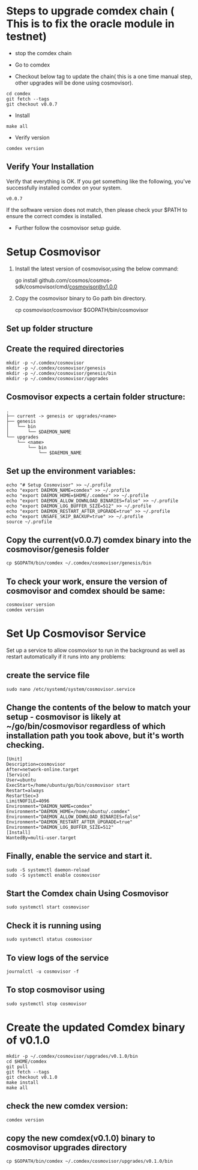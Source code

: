 # Steps to upgrade comdex chain ( This is to fix the oracle module in testnet)

* stop the comdex chain

* Go to comdex 

* Checkout below tag to update the chain( this is a one time manual step, other upgrades will be done using cosmovisor).

```shell
cd comdex
git fetch --tags
git checkout v0.0.7
```
* Install
```shell
make all
```

* Verify version
```shell
comdex version
```
## Verify Your Installation

Verify that everything is OK. If you get something like the following, you've successfully installed comdex on your system.

```shell
v0.0.7
```
If the software version does not match, then please check your $PATH to ensure the correct comdex is installed.

* Further follow the cosmovisor setup guide.

# Setup Cosmovisor

1. Install the latest version of cosmovisor,using the below command:

    go install github.com/cosmos/cosmos-sdk/cosmovisor/cmd/cosmovisor@v1.0.0

2. Copy the cosmovisor binary to Go path bin directory.

    cp cosmovisor/cosmovisor $GOPATH/bin/cosmovisor

## Set up folder structure

## Create the required directories

    mkdir -p ~/.comdex/cosmovisor
    mkdir -p ~/.comdex/cosmovisor/genesis
    mkdir -p ~/.comdex/cosmovisor/genesis/bin
    mkdir -p ~/.comdex/cosmovisor/upgrades

## Cosmovisor expects a certain folder structure:

    .
    ├── current -> genesis or upgrades/<name>
    ├── genesis
    │   └── bin
    │       └── $DAEMON_NAME
    └── upgrades
        └── <name>
            └── bin
                └── $DAEMON_NAME


## Set up the environment variables:

    echo "# Setup Cosmovisor" >> ~/.profile
    echo "export DAEMON_NAME=comdex" >> ~/.profile
    echo "export DAEMON_HOME=$HOME/.comdex" >> ~/.profile
    echo "export DAEMON_ALLOW_DOWNLOAD_BINARIES=false" >> ~/.profile
    echo "export DAEMON_LOG_BUFFER_SIZE=512" >> ~/.profile
    echo "export DAEMON_RESTART_AFTER_UPGRADE=true" >> ~/.profile
    echo "export UNSAFE_SKIP_BACKUP=true" >> ~/.profile
    source ~/.profile

## Copy the current(v0.0.7) comdex binary into the cosmovisor/genesis folder

    cp $GOPATH/bin/comdex ~/.comdex/cosmovisor/genesis/bin

## To check your work, ensure the version of cosmovisor and comdex should be same:

    cosmovisor version
    comdex version

# Set Up Cosmovisor Service

Set up a service to allow cosmovisor to run in the background as well as restart automatically if it runs into any problems:

## create the service file

    sudo nano /etc/systemd/system/cosmovisor.service

## Change the contents of the below to match your setup - cosmovisor is likely at ~/go/bin/cosmovisor regardless of which installation path you took above, but it's worth checking.

    [Unit]
    Description=cosmovisor
    After=network-online.target
    [Service]
    User=ubuntu
    ExecStart=/home/ubuntu/go/bin/cosmovisor start
    Restart=always
    RestartSec=3
    LimitNOFILE=4096
    Environment="DAEMON_NAME=comdex"
    Environment="DAEMON_HOME=/home/ubuntu/.comdex"
    Environment="DAEMON_ALLOW_DOWNLOAD_BINARIES=false"
    Environment="DAEMON_RESTART_AFTER_UPGRADE=true"
    Environment="DAEMON_LOG_BUFFER_SIZE=512"
    [Install]
    WantedBy=multi-user.target

## Finally, enable the service and start it.

    sudo -S systemctl daemon-reload
    sudo -S systemctl enable cosmovisor

## Start the Comdex chain Using Cosmovisor

    sudo systemctl start cosmovisor

## Check it is running using

    sudo systemctl status cosmovisor

## To view logs of the service

    journalctl -u cosmovisor -f

## To stop cosmovisor using

    sudo systemctl stop cosmovisor

# Create the updated Comdex binary of v0.1.0

    mkdir -p ~/.comdex/cosmovisor/upgrades/v0.1.0/bin
    cd $HOME/comdex
    git pull
    git fetch --tags
    git checkout v0.1.0
    make install
    make all

## check the new comdex version:

    comdex version

## copy the new comdex(v0.1.0) binary to cosmovisor upgrades directory

    cp $GOPATH/bin/comdex ~/.comdex/cosmovisor/upgrades/v0.1.0/bin

